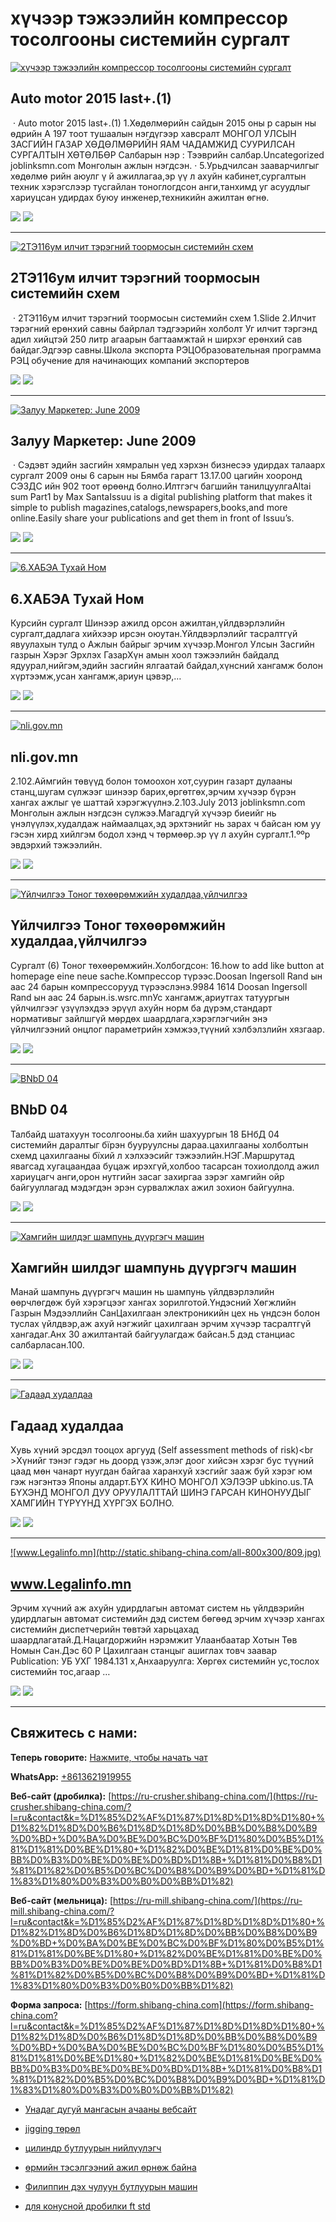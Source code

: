 # хүчээр тэжээлийн компрессор тосолгооны системийн сургалт

<a href="https://swt.shibang-china.com/?l=ru&img&k=%D1%85%D2%AF%D1%87%D1%8D%D1%8D%D1%80+%D1%82%D1%8D%D0%B6%D1%8D%D1%8D%D0%BB%D0%B8%D0%B9%D0%BD+%D0%BA%D0%BE%D0%BC%D0%BF%D1%80%D0%B5%D1%81%D1%81%D0%BE%D1%80+%D1%82%D0%BE%D1%81%D0%BE%D0%BB%D0%B3%D0%BE%D0%BE%D0%BD%D1%8B+%D1%81%D0%B8%D1%81%D1%82%D0%B5%D0%BC%D0%B8%D0%B9%D0%BD+%D1%81%D1%83%D1%80%D0%B3%D0%B0%D0%BB%D1%82" target="_blank">![хүчээр тэжээлийн компрессор тосолгооны системийн сургалт](http://static.shibang-china.com/all-800x300/387.jpg)</a>

## Auto motor 2015 last+.(1)
&nbsp;&#0183;&#32;Auto motor 2015 last+.(1) 1.Хөдөлмөрийн сайдын 2015 оны р сарын ны өдрийн А 197 тоот тушаалын нэгдүгээр хавсралт МОНГОЛ УЛСЫН ЗАСГИЙН ГАЗАР ХӨДӨЛМӨРИЙН ЯАМ ЧАДАМЖИД СУУРИЛСАН СУРГАЛТЫН ХӨТӨЛБӨР Салбарын нэр : Тээврийн салбар.Uncategorized joblinksmn.com Монголын ажлын нэгдсэн.&nbsp;&#0183;&#32;5.Урьдчилсан зааварчилгыг хөдөлмө рийн аюулг ү й ажиллагаа,эр үү л ахуйн кабинет,сургалтын техник хэрэгслээр тусгайлан тоноглогдсон анги,танхимд уг асуудлыг хариуцсан удирдах буюу инженер,техникийн ажилтан өгнө.


<a href="https://whatsapp.shibangsoft.com/WhatsApp.php" target="_blank" title="WhatsApp">![](http://static.shibang-china.com/icon/whatsapp.png)</a> <a href="https://swt.shibang-china.com/?l=ru&icon&k=%D1%85%D2%AF%D1%87%D1%8D%D1%8D%D1%80+%D1%82%D1%8D%D0%B6%D1%8D%D1%8D%D0%BB%D0%B8%D0%B9%D0%BD+%D0%BA%D0%BE%D0%BC%D0%BF%D1%80%D0%B5%D1%81%D1%81%D0%BE%D1%80+%D1%82%D0%BE%D1%81%D0%BE%D0%BB%D0%B3%D0%BE%D0%BE%D0%BD%D1%8B+%D1%81%D0%B8%D1%81%D1%82%D0%B5%D0%BC%D0%B8%D0%B9%D0%BD+%D1%81%D1%83%D1%80%D0%B3%D0%B0%D0%BB%D1%82" target="_blank">![](http://static.shibang-china.com/icon/chat-ru.png)</a>

---

<a href="https://swt.shibang-china.com/?l=ru&img&k=%D1%85%D2%AF%D1%87%D1%8D%D1%8D%D1%80+%D1%82%D1%8D%D0%B6%D1%8D%D1%8D%D0%BB%D0%B8%D0%B9%D0%BD+%D0%BA%D0%BE%D0%BC%D0%BF%D1%80%D0%B5%D1%81%D1%81%D0%BE%D1%80+%D1%82%D0%BE%D1%81%D0%BE%D0%BB%D0%B3%D0%BE%D0%BE%D0%BD%D1%8B+%D1%81%D0%B8%D1%81%D1%82%D0%B5%D0%BC%D0%B8%D0%B9%D0%BD+%D1%81%D1%83%D1%80%D0%B3%D0%B0%D0%BB%D1%82" target="_blank">![2ТЭ116ум илчит тэрэгний тоормосын системийн схем](http://static.shibang-china.com/all-800x300/693.jpg)</a>

## 2ТЭ116ум илчит тэрэгний тоормосын системийн схем
&nbsp;&#0183;&#32;2ТЭ116ум илчит тэрэгний тоормосын системийн схем 1.Slide 2.Илчит тэрэгний ерөнхий савны байрлал тэдгээрийн холболт Уг илчит тэргэнд адил хийцтэй 250 литр агаарын багтаамжтай н ширхэг ерөнхий сав байдаг.Эдгээр савны.Школа экспорта РЭЦОбразовательная программа РЭЦ обучение для начинающих компаний экспортеров


<a href="https://whatsapp.shibangsoft.com/WhatsApp.php" target="_blank" title="WhatsApp">![](http://static.shibang-china.com/icon/whatsapp.png)</a> <a href="https://swt.shibang-china.com/?l=ru&icon&k=%D1%85%D2%AF%D1%87%D1%8D%D1%8D%D1%80+%D1%82%D1%8D%D0%B6%D1%8D%D1%8D%D0%BB%D0%B8%D0%B9%D0%BD+%D0%BA%D0%BE%D0%BC%D0%BF%D1%80%D0%B5%D1%81%D1%81%D0%BE%D1%80+%D1%82%D0%BE%D1%81%D0%BE%D0%BB%D0%B3%D0%BE%D0%BE%D0%BD%D1%8B+%D1%81%D0%B8%D1%81%D1%82%D0%B5%D0%BC%D0%B8%D0%B9%D0%BD+%D1%81%D1%83%D1%80%D0%B3%D0%B0%D0%BB%D1%82" target="_blank">![](http://static.shibang-china.com/icon/chat-ru.png)</a>

---

<a href="https://swt.shibang-china.com/?l=ru&img&k=%D1%85%D2%AF%D1%87%D1%8D%D1%8D%D1%80+%D1%82%D1%8D%D0%B6%D1%8D%D1%8D%D0%BB%D0%B8%D0%B9%D0%BD+%D0%BA%D0%BE%D0%BC%D0%BF%D1%80%D0%B5%D1%81%D1%81%D0%BE%D1%80+%D1%82%D0%BE%D1%81%D0%BE%D0%BB%D0%B3%D0%BE%D0%BE%D0%BD%D1%8B+%D1%81%D0%B8%D1%81%D1%82%D0%B5%D0%BC%D0%B8%D0%B9%D0%BD+%D1%81%D1%83%D1%80%D0%B3%D0%B0%D0%BB%D1%82" target="_blank">![Залуу Mаркетер: June 2009](http://static.shibang-china.com/all-800x300/1144.jpg)</a>

## Залуу Mаркетер: June 2009
&nbsp;&#0183;&#32;Сэдэвт эдийн засгийн хямралын үед хэрхэн бизнесээ удирдах талаарх сургалт 2009 оны 6 сарын ны Бямба гарагт 13.17.00 цагийн хооронд СЭЗДС ийн 902 тоот өрөөнд болно.Илтгэгч багшийн танилцуулгаAltai sum Part1 by Max SantaIssuu is a digital publishing platform that makes it simple to publish magazines,catalogs,newspapers,books,and more online.Easily share your publications and get them in front of Issuu’s.


<a href="https://whatsapp.shibangsoft.com/WhatsApp.php" target="_blank" title="WhatsApp">![](http://static.shibang-china.com/icon/whatsapp.png)</a> <a href="https://swt.shibang-china.com/?l=ru&icon&k=%D1%85%D2%AF%D1%87%D1%8D%D1%8D%D1%80+%D1%82%D1%8D%D0%B6%D1%8D%D1%8D%D0%BB%D0%B8%D0%B9%D0%BD+%D0%BA%D0%BE%D0%BC%D0%BF%D1%80%D0%B5%D1%81%D1%81%D0%BE%D1%80+%D1%82%D0%BE%D1%81%D0%BE%D0%BB%D0%B3%D0%BE%D0%BE%D0%BD%D1%8B+%D1%81%D0%B8%D1%81%D1%82%D0%B5%D0%BC%D0%B8%D0%B9%D0%BD+%D1%81%D1%83%D1%80%D0%B3%D0%B0%D0%BB%D1%82" target="_blank">![](http://static.shibang-china.com/icon/chat-ru.png)</a>

---

<a href="https://swt.shibang-china.com/?l=ru&img&k=%D1%85%D2%AF%D1%87%D1%8D%D1%8D%D1%80+%D1%82%D1%8D%D0%B6%D1%8D%D1%8D%D0%BB%D0%B8%D0%B9%D0%BD+%D0%BA%D0%BE%D0%BC%D0%BF%D1%80%D0%B5%D1%81%D1%81%D0%BE%D1%80+%D1%82%D0%BE%D1%81%D0%BE%D0%BB%D0%B3%D0%BE%D0%BE%D0%BD%D1%8B+%D1%81%D0%B8%D1%81%D1%82%D0%B5%D0%BC%D0%B8%D0%B9%D0%BD+%D1%81%D1%83%D1%80%D0%B3%D0%B0%D0%BB%D1%82" target="_blank">![6.ХАБЭА Тухай Ном](http://static.shibang-china.com/all-800x300/1125.jpg)</a>

## 6.ХАБЭА Тухай Ном
Курсийн сургалт Шинээр ажилд орсон ажилтан,үйлдвэрлэлийн сургалт,дадлага хийхээр ирсэн оюутан.Үйлдвэрлэлийг тасралтгүй явуулахын тулд o Ажлын байрыг эрчим хүчээр.Монгол Улсын Засгийн газрын Хэрэг Эрхлэх ГазарХүн амын хоол тэжээлийн байдалд ядуурал,нийгэм,эдийн засгийн ялгаатай байдал,хүнсний хангамж болон хүртээмж,усан хангамж,ариун цэвэр,…


<a href="https://whatsapp.shibangsoft.com/WhatsApp.php" target="_blank" title="WhatsApp">![](http://static.shibang-china.com/icon/whatsapp.png)</a> <a href="https://swt.shibang-china.com/?l=ru&icon&k=%D1%85%D2%AF%D1%87%D1%8D%D1%8D%D1%80+%D1%82%D1%8D%D0%B6%D1%8D%D1%8D%D0%BB%D0%B8%D0%B9%D0%BD+%D0%BA%D0%BE%D0%BC%D0%BF%D1%80%D0%B5%D1%81%D1%81%D0%BE%D1%80+%D1%82%D0%BE%D1%81%D0%BE%D0%BB%D0%B3%D0%BE%D0%BE%D0%BD%D1%8B+%D1%81%D0%B8%D1%81%D1%82%D0%B5%D0%BC%D0%B8%D0%B9%D0%BD+%D1%81%D1%83%D1%80%D0%B3%D0%B0%D0%BB%D1%82" target="_blank">![](http://static.shibang-china.com/icon/chat-ru.png)</a>

---

<a href="https://swt.shibang-china.com/?l=ru&img&k=%D1%85%D2%AF%D1%87%D1%8D%D1%8D%D1%80+%D1%82%D1%8D%D0%B6%D1%8D%D1%8D%D0%BB%D0%B8%D0%B9%D0%BD+%D0%BA%D0%BE%D0%BC%D0%BF%D1%80%D0%B5%D1%81%D1%81%D0%BE%D1%80+%D1%82%D0%BE%D1%81%D0%BE%D0%BB%D0%B3%D0%BE%D0%BE%D0%BD%D1%8B+%D1%81%D0%B8%D1%81%D1%82%D0%B5%D0%BC%D0%B8%D0%B9%D0%BD+%D1%81%D1%83%D1%80%D0%B3%D0%B0%D0%BB%D1%82" target="_blank">![nli.gov.mn](http://static.shibang-china.com/all-800x300/474.jpg)</a>

## nli.gov.mn
2.102.Аймгийн төвүүд болон томоохон хот,суурин газарт дулааны станц,шугам сүлжээг шинээр барих,өргөтгөх,эрчим хүчээр бүрэн хангах ажлыг үе шаттай хэрэгжүүлнэ.2.103.July 2013 joblinksmn.com Монголын ажлын нэгдсэн сүлжээ.Магадгүй хүчээр биеийг нь үнэлүүлэх,худалдаж наймаалцах,эд эрхтэнийг нь зарах ч байсан юм уу гэсэн хирд хийлгэм бодол хэнд ч төрмөөр.эр үү л ахуйн сургалт.1.&#186;&#186;р эвдэрхий тэжээлийн.


<a href="https://whatsapp.shibangsoft.com/WhatsApp.php" target="_blank" title="WhatsApp">![](http://static.shibang-china.com/icon/whatsapp.png)</a> <a href="https://swt.shibang-china.com/?l=ru&icon&k=%D1%85%D2%AF%D1%87%D1%8D%D1%8D%D1%80+%D1%82%D1%8D%D0%B6%D1%8D%D1%8D%D0%BB%D0%B8%D0%B9%D0%BD+%D0%BA%D0%BE%D0%BC%D0%BF%D1%80%D0%B5%D1%81%D1%81%D0%BE%D1%80+%D1%82%D0%BE%D1%81%D0%BE%D0%BB%D0%B3%D0%BE%D0%BE%D0%BD%D1%8B+%D1%81%D0%B8%D1%81%D1%82%D0%B5%D0%BC%D0%B8%D0%B9%D0%BD+%D1%81%D1%83%D1%80%D0%B3%D0%B0%D0%BB%D1%82" target="_blank">![](http://static.shibang-china.com/icon/chat-ru.png)</a>

---

<a href="https://swt.shibang-china.com/?l=ru&img&k=%D1%85%D2%AF%D1%87%D1%8D%D1%8D%D1%80+%D1%82%D1%8D%D0%B6%D1%8D%D1%8D%D0%BB%D0%B8%D0%B9%D0%BD+%D0%BA%D0%BE%D0%BC%D0%BF%D1%80%D0%B5%D1%81%D1%81%D0%BE%D1%80+%D1%82%D0%BE%D1%81%D0%BE%D0%BB%D0%B3%D0%BE%D0%BE%D0%BD%D1%8B+%D1%81%D0%B8%D1%81%D1%82%D0%B5%D0%BC%D0%B8%D0%B9%D0%BD+%D1%81%D1%83%D1%80%D0%B3%D0%B0%D0%BB%D1%82" target="_blank">![Үйлчилгээ Тоног төхөөрөмжийн худалдаа,үйлчилгээ](http://static.shibang-china.com/all-800x300/9.jpg)</a>

## Үйлчилгээ Тоног төхөөрөмжийн худалдаа,үйлчилгээ
Сургалт (6) Тоног төхөөрөмжийн.Холбогдсон: 16.how to add like button at homepage eine neue sache.Компрессор түрээс.Doosan Ingersoll Rand ын аас 24 барын компрессорууд түрээслэнэ.9984 1614 Doosan Ingersoll Rand ын аас 24 барын.is.wsrc.mnУс хангамж,ариутгах татуургын үйлчилгээг үзүүлэхдээ эрүүл ахуйн норм ба дүрэм,стандарт нормативыг зайлшгүй мөрдөх шаардлага,хэрэглэгчийн энэ үйлчилгээний онцлог параметрийн хэмжээ,түүний хэлбэлзлийн хязгаар.


<a href="https://whatsapp.shibangsoft.com/WhatsApp.php" target="_blank" title="WhatsApp">![](http://static.shibang-china.com/icon/whatsapp.png)</a> <a href="https://swt.shibang-china.com/?l=ru&icon&k=%D1%85%D2%AF%D1%87%D1%8D%D1%8D%D1%80+%D1%82%D1%8D%D0%B6%D1%8D%D1%8D%D0%BB%D0%B8%D0%B9%D0%BD+%D0%BA%D0%BE%D0%BC%D0%BF%D1%80%D0%B5%D1%81%D1%81%D0%BE%D1%80+%D1%82%D0%BE%D1%81%D0%BE%D0%BB%D0%B3%D0%BE%D0%BE%D0%BD%D1%8B+%D1%81%D0%B8%D1%81%D1%82%D0%B5%D0%BC%D0%B8%D0%B9%D0%BD+%D1%81%D1%83%D1%80%D0%B3%D0%B0%D0%BB%D1%82" target="_blank">![](http://static.shibang-china.com/icon/chat-ru.png)</a>

---

<a href="https://swt.shibang-china.com/?l=ru&img&k=%D1%85%D2%AF%D1%87%D1%8D%D1%8D%D1%80+%D1%82%D1%8D%D0%B6%D1%8D%D1%8D%D0%BB%D0%B8%D0%B9%D0%BD+%D0%BA%D0%BE%D0%BC%D0%BF%D1%80%D0%B5%D1%81%D1%81%D0%BE%D1%80+%D1%82%D0%BE%D1%81%D0%BE%D0%BB%D0%B3%D0%BE%D0%BE%D0%BD%D1%8B+%D1%81%D0%B8%D1%81%D1%82%D0%B5%D0%BC%D0%B8%D0%B9%D0%BD+%D1%81%D1%83%D1%80%D0%B3%D0%B0%D0%BB%D1%82" target="_blank">![BNbD 04](http://static.shibang-china.com/all-800x300/1365.jpg)</a>

## BNbD 04
Талбайд шатахуун тосолгооны.ба хийн шахуургын 18 БНбД 04 системийн даралтыг бїрэн бууруулсны дараа.цахилгааны холболтын схемд цахилгааны бїхий л хэлхээсийг тэжээлийн.НЭГ.Маршрутад явагсад хугацаандаа буцаж ирэхгүй,холбоо тасарсан тохиолдолд ажил хариуцагч анги,орон нутгийн засаг захиргаа зэрэг хамгийн ойр байгууллагад мэдэгдэн эрэн сурвалжлах ажил зохион байгуулна.


<a href="https://whatsapp.shibangsoft.com/WhatsApp.php" target="_blank" title="WhatsApp">![](http://static.shibang-china.com/icon/whatsapp.png)</a> <a href="https://swt.shibang-china.com/?l=ru&icon&k=%D1%85%D2%AF%D1%87%D1%8D%D1%8D%D1%80+%D1%82%D1%8D%D0%B6%D1%8D%D1%8D%D0%BB%D0%B8%D0%B9%D0%BD+%D0%BA%D0%BE%D0%BC%D0%BF%D1%80%D0%B5%D1%81%D1%81%D0%BE%D1%80+%D1%82%D0%BE%D1%81%D0%BE%D0%BB%D0%B3%D0%BE%D0%BE%D0%BD%D1%8B+%D1%81%D0%B8%D1%81%D1%82%D0%B5%D0%BC%D0%B8%D0%B9%D0%BD+%D1%81%D1%83%D1%80%D0%B3%D0%B0%D0%BB%D1%82" target="_blank">![](http://static.shibang-china.com/icon/chat-ru.png)</a>

---

<a href="https://swt.shibang-china.com/?l=ru&img&k=%D1%85%D2%AF%D1%87%D1%8D%D1%8D%D1%80+%D1%82%D1%8D%D0%B6%D1%8D%D1%8D%D0%BB%D0%B8%D0%B9%D0%BD+%D0%BA%D0%BE%D0%BC%D0%BF%D1%80%D0%B5%D1%81%D1%81%D0%BE%D1%80+%D1%82%D0%BE%D1%81%D0%BE%D0%BB%D0%B3%D0%BE%D0%BE%D0%BD%D1%8B+%D1%81%D0%B8%D1%81%D1%82%D0%B5%D0%BC%D0%B8%D0%B9%D0%BD+%D1%81%D1%83%D1%80%D0%B3%D0%B0%D0%BB%D1%82" target="_blank">![Хамгийн шилдэг шампунь дүүргэгч машин](http://static.shibang-china.com/all-800x300/515.jpg)</a>

## Хамгийн шилдэг шампунь дүүргэгч машин
Манай шампунь дүүргэгч машин нь шампунь үйлдвэрлэлийн өөрчлөгдөж буй хэрэгцээг хангах зорилготой.Үндэсний Хөгжлийн Газрын Мэдээллийн СанЦахилгаан электроникийн цех нь үндсэн болон туслах үйлдвэр,аж ахуй нэгжийг цахилгаан эрчим хүчээр тасралтгүй хангадаг.Анх 30 ажилтантай байгуулагдаж байсан.5 дэд станциас салбарласан.100.


<a href="https://whatsapp.shibangsoft.com/WhatsApp.php" target="_blank" title="WhatsApp">![](http://static.shibang-china.com/icon/whatsapp.png)</a> <a href="https://swt.shibang-china.com/?l=ru&icon&k=%D1%85%D2%AF%D1%87%D1%8D%D1%8D%D1%80+%D1%82%D1%8D%D0%B6%D1%8D%D1%8D%D0%BB%D0%B8%D0%B9%D0%BD+%D0%BA%D0%BE%D0%BC%D0%BF%D1%80%D0%B5%D1%81%D1%81%D0%BE%D1%80+%D1%82%D0%BE%D1%81%D0%BE%D0%BB%D0%B3%D0%BE%D0%BE%D0%BD%D1%8B+%D1%81%D0%B8%D1%81%D1%82%D0%B5%D0%BC%D0%B8%D0%B9%D0%BD+%D1%81%D1%83%D1%80%D0%B3%D0%B0%D0%BB%D1%82" target="_blank">![](http://static.shibang-china.com/icon/chat-ru.png)</a>

---

<a href="https://swt.shibang-china.com/?l=ru&img&k=%D1%85%D2%AF%D1%87%D1%8D%D1%8D%D1%80+%D1%82%D1%8D%D0%B6%D1%8D%D1%8D%D0%BB%D0%B8%D0%B9%D0%BD+%D0%BA%D0%BE%D0%BC%D0%BF%D1%80%D0%B5%D1%81%D1%81%D0%BE%D1%80+%D1%82%D0%BE%D1%81%D0%BE%D0%BB%D0%B3%D0%BE%D0%BE%D0%BD%D1%8B+%D1%81%D0%B8%D1%81%D1%82%D0%B5%D0%BC%D0%B8%D0%B9%D0%BD+%D1%81%D1%83%D1%80%D0%B3%D0%B0%D0%BB%D1%82" target="_blank">![Гадаад худалдаа](http://static.shibang-china.com/all-800x300/876.jpg)</a>

## Гадаад худалдаа
Хувь хүний эрсдэл тооцох аргууд (Self assessment methods of risk)&lt;br &gt;Хүнийг тэнэг гэдэг нь доорд үзэж,элэг доог хийсэн хэрэг бус түүний цаад мөн чанарт нуугдан байгаа харанхуй хэсгийг зааж буй хэрэг юм гэж нэгэнтээ Японы алдарт.БҮХ КИНО МОНГОЛ ХЭЛЭЭР ubkino.us.ТА БҮХЭНД МОНГОЛ ДУУ ОРУУЛАЛТТАЙ ШИНЭ ГАРСАН КИНОНУУДЫГ ХАМГИЙН ТҮРҮҮНД ХҮРГЭХ БОЛНО.


<a href="https://whatsapp.shibangsoft.com/WhatsApp.php" target="_blank" title="WhatsApp">![](http://static.shibang-china.com/icon/whatsapp.png)</a> <a href="https://swt.shibang-china.com/?l=ru&icon&k=%D1%85%D2%AF%D1%87%D1%8D%D1%8D%D1%80+%D1%82%D1%8D%D0%B6%D1%8D%D1%8D%D0%BB%D0%B8%D0%B9%D0%BD+%D0%BA%D0%BE%D0%BC%D0%BF%D1%80%D0%B5%D1%81%D1%81%D0%BE%D1%80+%D1%82%D0%BE%D1%81%D0%BE%D0%BB%D0%B3%D0%BE%D0%BE%D0%BD%D1%8B+%D1%81%D0%B8%D1%81%D1%82%D0%B5%D0%BC%D0%B8%D0%B9%D0%BD+%D1%81%D1%83%D1%80%D0%B3%D0%B0%D0%BB%D1%82" target="_blank">![](http://static.shibang-china.com/icon/chat-ru.png)</a>

---

<a href="https://swt.shibang-china.com/?l=ru&img&k=%D1%85%D2%AF%D1%87%D1%8D%D1%8D%D1%80+%D1%82%D1%8D%D0%B6%D1%8D%D1%8D%D0%BB%D0%B8%D0%B9%D0%BD+%D0%BA%D0%BE%D0%BC%D0%BF%D1%80%D0%B5%D1%81%D1%81%D0%BE%D1%80+%D1%82%D0%BE%D1%81%D0%BE%D0%BB%D0%B3%D0%BE%D0%BE%D0%BD%D1%8B+%D1%81%D0%B8%D1%81%D1%82%D0%B5%D0%BC%D0%B8%D0%B9%D0%BD+%D1%81%D1%83%D1%80%D0%B3%D0%B0%D0%BB%D1%82" target="_blank">![www.Legalinfo.mn](http://static.shibang-china.com/all-800x300/809.jpg)</a>

## www.Legalinfo.mn
Эрчим хүчний аж ахуйн удирдлагын автомат систем нь үйлдвэрийн удирдлагын автомат системийн дэд систем бөгөөд эрчим хүчээр хангах системийн диспетчерийн төвтэй харьцахад шаардлагатай.Д.Нацагдоржийн нэрэмжит Улаанбаатар Хотын Төв Номын Сан.Дэс 60 Р Цахилгаан станцыг ашиглах товч заавар Publication: УБ УХГ 1984.131 х,Анхааруулга: Хөргөх системийн ус,тослох системийн тос,агаар …


<a href="https://whatsapp.shibangsoft.com/WhatsApp.php" target="_blank" title="WhatsApp">![](http://static.shibang-china.com/icon/whatsapp.png)</a> <a href="https://swt.shibang-china.com/?l=ru&icon&k=%D1%85%D2%AF%D1%87%D1%8D%D1%8D%D1%80+%D1%82%D1%8D%D0%B6%D1%8D%D1%8D%D0%BB%D0%B8%D0%B9%D0%BD+%D0%BA%D0%BE%D0%BC%D0%BF%D1%80%D0%B5%D1%81%D1%81%D0%BE%D1%80+%D1%82%D0%BE%D1%81%D0%BE%D0%BB%D0%B3%D0%BE%D0%BE%D0%BD%D1%8B+%D1%81%D0%B8%D1%81%D1%82%D0%B5%D0%BC%D0%B8%D0%B9%D0%BD+%D1%81%D1%83%D1%80%D0%B3%D0%B0%D0%BB%D1%82" target="_blank">![](http://static.shibang-china.com/icon/chat-ru.png)</a>

---
## Свяжитесь с нами:

**Теперь говорите:** [Нажмите, чтобы начать чат](https://swt.shibang-china.com?l=ru&contact&k=%D1%85%D2%AF%D1%87%D1%8D%D1%8D%D1%80+%D1%82%D1%8D%D0%B6%D1%8D%D1%8D%D0%BB%D0%B8%D0%B9%D0%BD+%D0%BA%D0%BE%D0%BC%D0%BF%D1%80%D0%B5%D1%81%D1%81%D0%BE%D1%80+%D1%82%D0%BE%D1%81%D0%BE%D0%BB%D0%B3%D0%BE%D0%BE%D0%BD%D1%8B+%D1%81%D0%B8%D1%81%D1%82%D0%B5%D0%BC%D0%B8%D0%B9%D0%BD+%D1%81%D1%83%D1%80%D0%B3%D0%B0%D0%BB%D1%82)

**WhatsApp:**  [+8613621919955](https://whatsapp.shibangsoft.com/WhatsApp.php)

**Веб-сайт (дробилка):** [https://ru-crusher.shibang-china.com/](https://ru-crusher.shibang-china.com/?l=ru&contact&k=%D1%85%D2%AF%D1%87%D1%8D%D1%8D%D1%80+%D1%82%D1%8D%D0%B6%D1%8D%D1%8D%D0%BB%D0%B8%D0%B9%D0%BD+%D0%BA%D0%BE%D0%BC%D0%BF%D1%80%D0%B5%D1%81%D1%81%D0%BE%D1%80+%D1%82%D0%BE%D1%81%D0%BE%D0%BB%D0%B3%D0%BE%D0%BE%D0%BD%D1%8B+%D1%81%D0%B8%D1%81%D1%82%D0%B5%D0%BC%D0%B8%D0%B9%D0%BD+%D1%81%D1%83%D1%80%D0%B3%D0%B0%D0%BB%D1%82)

**Веб-сайт (мельница):** [https://ru-mill.shibang-china.com/](https://ru-mill.shibang-china.com/?l=ru&contact&k=%D1%85%D2%AF%D1%87%D1%8D%D1%8D%D1%80+%D1%82%D1%8D%D0%B6%D1%8D%D1%8D%D0%BB%D0%B8%D0%B9%D0%BD+%D0%BA%D0%BE%D0%BC%D0%BF%D1%80%D0%B5%D1%81%D1%81%D0%BE%D1%80+%D1%82%D0%BE%D1%81%D0%BE%D0%BB%D0%B3%D0%BE%D0%BE%D0%BD%D1%8B+%D1%81%D0%B8%D1%81%D1%82%D0%B5%D0%BC%D0%B8%D0%B9%D0%BD+%D1%81%D1%83%D1%80%D0%B3%D0%B0%D0%BB%D1%82)

**Форма запроса:** [https://form.shibang-china.com](https://form.shibang-china.com?l=ru&contact&k=%D1%85%D2%AF%D1%87%D1%8D%D1%8D%D1%80+%D1%82%D1%8D%D0%B6%D1%8D%D1%8D%D0%BB%D0%B8%D0%B9%D0%BD+%D0%BA%D0%BE%D0%BC%D0%BF%D1%80%D0%B5%D1%81%D1%81%D0%BE%D1%80+%D1%82%D0%BE%D1%81%D0%BE%D0%BB%D0%B3%D0%BE%D0%BE%D0%BD%D1%8B+%D1%81%D0%B8%D1%81%D1%82%D0%B5%D0%BC%D0%B8%D0%B9%D0%BD+%D1%81%D1%83%D1%80%D0%B3%D0%B0%D0%BB%D1%82)

* [Унадаг дугуй мангасын ачааны вебсайт](../129/%D0%A3%D0%BD%D0%B0%D0%B4%D0%B0%D0%B3%20%D0%B4%D1%83%D0%B3%D1%83%D0%B9%20%D0%BC%D0%B0%D0%BD%D0%B3%D0%B0%D1%81%D1%8B%D0%BD%20%D0%B0%D1%87%D0%B0%D0%B0%D0%BD%D1%8B%20%D0%B2%D0%B5%D0%B1%D1%81%D0%B0%D0%B9%D1%82.md)

* [jigging төрөл](../126/jigging%20%D1%82%D3%A9%D1%80%D3%A9%D0%BB.md)

* [цилиндр бутлуурын нийлүүлэгч](../130/%D1%86%D0%B8%D0%BB%D0%B8%D0%BD%D0%B4%D1%80%20%D0%B1%D1%83%D1%82%D0%BB%D1%83%D1%83%D1%80%D1%8B%D0%BD%20%D0%BD%D0%B8%D0%B9%D0%BB%D2%AF%D2%AF%D0%BB%D1%8D%D0%B3%D1%87.md)

* [өрмийн тэсэлгээний ажил өрнөж байна](../127/%D3%A9%D1%80%D0%BC%D0%B8%D0%B9%D0%BD%20%D1%82%D1%8D%D1%81%D1%8D%D0%BB%D0%B3%D1%8D%D1%8D%D0%BD%D0%B8%D0%B9%20%D0%B0%D0%B6%D0%B8%D0%BB%20%D3%A9%D1%80%D0%BD%D3%A9%D0%B6%20%D0%B1%D0%B0%D0%B9%D0%BD%D0%B0.md)

* [Филиппин дэх чулуун бутлуурын машин](../129/%D0%A4%D0%B8%D0%BB%D0%B8%D0%BF%D0%BF%D0%B8%D0%BD%20%D0%B4%D1%8D%D1%85%20%D1%87%D1%83%D0%BB%D1%83%D1%83%D0%BD%20%D0%B1%D1%83%D1%82%D0%BB%D1%83%D1%83%D1%80%D1%8B%D0%BD%20%D0%BC%D0%B0%D1%88%D0%B8%D0%BD.md)

* [для конусной дробилки ft std](../130/%D0%B4%D0%BB%D1%8F%20%D0%BA%D0%BE%D0%BD%D1%83%D1%81%D0%BD%D0%BE%D0%B9%20%D0%B4%D1%80%D0%BE%D0%B1%D0%B8%D0%BB%D0%BA%D0%B8%20ft%20std.md)